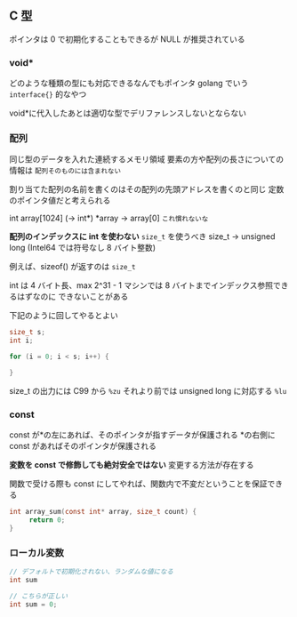 ## C 型

ポインタは 0 で初期化することもできるが
NULL が推奨されている

### void\*

どのような種類の型にも対応できるなんでもポインタ
golang でいう `interface{}` 的なやつ

void\*に代入したあとは適切な型でデリファレンスしないとならない

### 配列

同じ型のデータを入れた連続するメモリ領域
要素の方や配列の長さについての情報は
`配列そのものには含まれない`

割り当てた配列の名前を書くのはその配列の先頭アドレスを書くのと同じ
定数のポインタ値だと考えられる

int array[1024] (-> int*)
*array -> array[0] `これ慣れないな`

**配列のインデックスに int を使わない**
`size_t` を使うべき
size_t -> unsigned long (Intel64 では符号なし 8 バイト整数)

例えば、sizeof() が返すのは `size_t`

int は 4 バイト長、max 2^31 - 1
マシンでは 8 バイトまでインデックス参照できるはずなのに
できないことがある

下記のように回してやるとよい

```c
size_t s;
int i;

for (i = 0; i < s; i++) {

}
```

size_t の出力には C99 から `%zu`
それより前では unsigned long に対応する `%lu`

### const

const が*の左にあれば、そのポインタが指すデータが保護される
*の右側に const があればそのポインタが保護される

**変数を const で修飾しても絶対安全ではない**
変更する方法が存在する

関数で受ける際も const にしてやれば、関数内で不変だということを保証できる

```c
int array_sum(const int* array, size_t count) {
     return 0;
}
```

### ローカル変数

```c
// デフォルトで初期化されない、ランダムな値になる
int sum

// こちらが正しい
int sum = 0;
```
